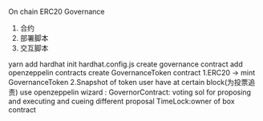 On chain ERC20 Governance

1. 合约
2. 部署脚本
3. 交互脚本


yarn add hardhat
init hardhat.config.js
create governance contract
add openzeppelin contracts
create GovernanceToken contract
    1.ERC20 -> mint GovernanceToken
    2.Snapshot of token user have at certain block(为投票追责)
use openzeppelin wizard : GovernorContract: voting sol for proposing and executing and cueing different proposal
TimeLock:owner of box contract